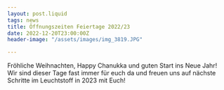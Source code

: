 ```yaml
---
layout: post.liquid
tags: news
title: Öffnungszeiten Feiertage 2022/23
date: 2022-12-20T23:00:00Z
header-image: "/assets/images/img_3819.JPG"

---
```

Fröhliche Weihnachten, Happy Chanukka und guten Start ins Neue Jahr! Wir sind dieser Tage fast immer für euch da und freuen uns auf nächste Schritte im Leuchtstoff in 2023 mit Euch!